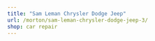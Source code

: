 ```yaml
---
title: "Sam Leman Chrysler Dodge Jeep"
url: /morton/sam-leman-chrysler-dodge-jeep-3/
shop: car repair
---
```

